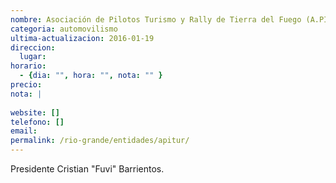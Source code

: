 ```yaml
---
nombre: Asociación de Pilotos Turismo y Rally de Tierra del Fuego (A.PI.TU.R.)
categoria: automovilismo
ultima-actualizacion: 2016-01-19
direccion: 
  lugar: 
horario: 
  - {dia: "", hora: "", nota: "" }
precio: 
nota: | 
  
website: []
telefono: []
email: 
permalink: /rio-grande/entidades/apitur/
---
```


Presidente Cristian "Fuvi" Barrientos.